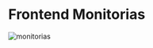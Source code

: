 # Frontend Monitorias
![monitorias](https://firebasestorage.googleapis.com/v0/b/files-f91c4.appspot.com/o/Mockup.jpg?alt=media&token=2936fd83-6d26-4494-aaa3-a5579132b61d)

